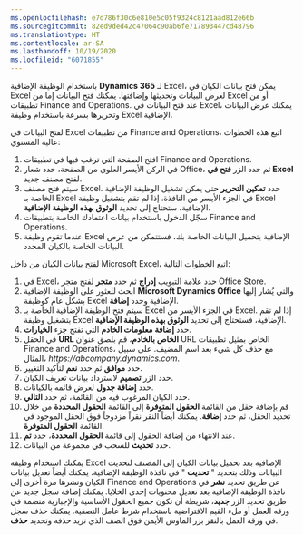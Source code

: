 ```yaml
---
ms.openlocfilehash: e7d786f30c6e810e5c05f9324c8121aad812e66b
ms.sourcegitcommit: 82ed9ded42c47064c90ab6fe717893447cd48796
ms.translationtype: HT
ms.contentlocale: ar-SA
ms.lasthandoff: 10/19/2020
ms.locfileid: "6071855"
---
```


باستخدام الوظيفة الإضافية **Dynamics 365** لـ Excel، يمكن فتح بيانات الكيان في Excel لعرض البيانات وتحديثها وإضافتها. يمكنك فتح البيانات إما من Excel أو من تطبيقات Finance and Operations. عند فتح البيانات في Excel، يمكنك عرض البيانات وتحريرها بسرعة باستخدام وظيفة Excel الإضافية.

لفتح البيانات في Excel من تطبيقات Finance and Operations، اتبع هذه الخطوات عالية المستوي:

1.  افتح الصفحة التي ترغب فيها في تطبيقات Finance and Operations.
2.  في الركن الأيسر العلوي من الصفحة، حدد شعار Office، ثم حدد الزر **فتح في Excel** لفتح مصنف جديد.
3.  سيتم فتح مصنف Excel. حدد **تمكين التحرير** حتى يمكن تشغيل الوظيفة الإضافية الخاصة بـ Excel في الجزء الأيسر من النافذة. إذا لم تقم بتشغيل وظيفة Excel الإضافية، ستحتاج إلى تحديد **الوثوق بهذه الوظيفة الإضافية**.
4.  سجّل الدخول باستخدام بيانات اعتمادك الخاصة بتطبيقات Finance and Operations.
5.  عندما تقوم وظيفة Excel الإضافية بتحميل البيانات الخاصة بك، فستتمكن من عرض البيانات الخاصة بالكيان المحدد.

لفتح بيانات الكيان من داخل Microsoft Excel، اتبع الخطوات التالية:

1.  في Excel، حدد علامة التبويب **إدراج** ثم حدد **متجر** لفتح متجر Office Store.
2.  ابحث للعثور على الوظيفة الإضافية **Microsoft Dynamics Office** والتي يُشار إليها بشكل عام كوظيفة Excel الإضافية وحدد **إضافة**.
3.  سيتم فتح الوظيفة الإضافية الخاصة بـ Excel في الجزء الأيسر من Excel. إذا لم تقم بتشغيل وظيفة Excel الإضافية، فستحتاج إلى تحديد **الوثوق بهذه الوظيفة الإضافية**.
4.  حدد **إضافة معلومات الخادم** التي تفتح جزء **الخيارات**.
5.  في الحقل **URL الخاص بالخادم**، قم بلصق عنوان URL الخاص بمثيل تطبيقات Finance and Operations، مع حذف كل شيء بعد اسم المضيف. على سبيل المثال، *https:\//abcompany.dynamics.com*.
6.  حدد **موافق** ثم حدد **نعم** لتأكيد التغيير.
7.  حدد الزر **تصميم** لاسترداد بيانات تعريف الكيان.
8.  حدد **إضافة جدول** لعرض قائمه بالكيانات.
9.  حدد الكيان المرغوب فيه من القائمة، ثم حدد **التالي**.
10. قم بإضافة حقل من القائمة **الحقول المتوفرة** إلى القائمة **الحقول المحددة** من خلال تحديد الحقل، ثم حدد **إضافة**. يمكنك أيضاً النقر نقراً مزدوجاً فوق الحقل الموجود في القائمة **الحقول المتوفرة**.
11. عند الانتهاء من إضافة الحقول إلى قائمة **الحقول المحددة**، حدد **تم**.
12. حدد **تحديث** للسحب في مجموعة من البيانات.

يمكنك استخدام وظيفة Excel الإضافية بعد تحميل بيانات الكيان إلى المصنف لتحديث البيانات وذلك بتحديد " **تحديث** " في نافذة الوظيفة الإضافية. يمكنك أيضاً تعديل بيانات الكيان ونشرها مرة أخرى إلى Finance and Operations عن طريق تحديد **نشر** في نافذة الوظيفة الإضافية بعد تعديل محتويات إحدى الخلايا. يمكنك إضافة سجل جديد عن طريق تحديد الزر **جديد**، شريطة أن تكون جميع الحقول الأساسية والإجبارية منضمة في ورقه العمل أو ملء القيم الافتراضية باستخدام شرط عامل التصفية. يمكنك حذف سجل في ورقة العمل بالنقر بزر الماوس الأيمن فوق الصف الذي تريد حذفه وتحديد **حذف**. 


